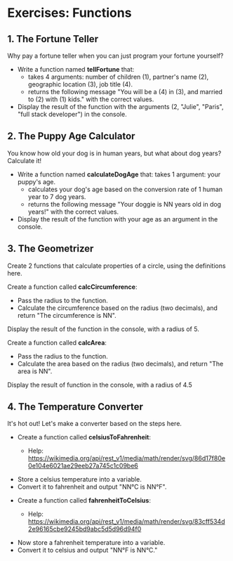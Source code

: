 # Exercises: Functions

## 1. The Fortune Teller

Why pay a fortune teller when you can just program your fortune yourself?

-   Write a function named **tellFortune** that:
    -   takes 4 arguments: number of children (1), partner's name (2), geographic location (3), job title (4).
    -   returns the following message "You will be a (4) in (3), and married to (2) with (1) kids." with the correct values.
-   Display the result of the function with the arguments (2, "Julie", "Paris", "full stack developer") in the console.

## 2. The Puppy Age Calculator

You know how old your dog is in human years, but what about dog years? Calculate it!

-   Write a function named **calculateDogAge** that:
    takes 1 argument: your puppy's age.
    -   calculates your dog's age based on the conversion rate of 1 human year to 7 dog years.
    -   returns the following message "Your doggie is NN years old in dog years!" with the correct values.
-   Display the result of the function with your age as an argument in the console.

## 3. The Geometrizer

Create 2 functions that calculate properties of a circle, using the definitions here.

Create a function called **calcCircumference**:

-   Pass the radius to the function.
-   Calculate the circumference based on the radius (two decimals), and return "The circumference is NN".

Display the result of the function in the console, with a radius of 5.

Create a function called **calcArea**:

-   Pass the radius to the function.
-   Calculate the area based on the radius (two decimals), and return "The area is NN".

Display the result of function in the console, with a radius of 4.5

## 4. The Temperature Converter

It's hot out! Let's make a converter based on the steps here.

-   Create a function called **celsiusToFahrenheit**:

    -   Help: https://wikimedia.org/api/rest_v1/media/math/render/svg/86d17f80e0e104e6021ae29eeb27a745c1c09be6

*   Store a celsius temperature into a variable.
*   Convert it to fahrenheit and output "NN°C is NN°F".

-   Create a function called **fahrenheitToCelsius**:

    -   Help: https://wikimedia.org/api/rest_v1/media/math/render/svg/83cff534d2e96165cbe9245bd9abc5d5d96d94f0

*   Now store a fahrenheit temperature into a variable.
*   Convert it to celsius and output "NN°F is NN°C."
